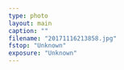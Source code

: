 ```yaml
---
type: photo
layout: main
caption: ""
filename: "20171116213858.jpg"
fstop: "Unknown"
exposure: "Unknown"
---
```

